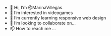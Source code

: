- 👋 Hi, I’m @MarinaVillegas
- 👀 I’m interested in videogames
- 🌱 I’m currently learning responsive web design 
- 💞️ I’m looking to collaborate on...
- 📫 How to reach me ...

<!---
MarinaVillegas/MarinaVillegas is a ✨ special ✨ repository because its `README.md` (this file) appears on your GitHub profile.
You can click the Preview link to take a look at your changes.
--->
